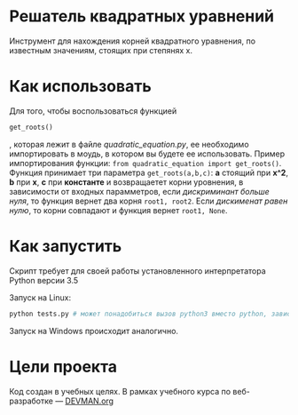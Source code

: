 # Решатель квадратных уравнений

Инструмент для нахождения корней квадратного уравнения, по известным значениям, стоящих при степянях x.

# Как использовать

Для того, чтобы воспользоваться функцией
```python
get_roots()
```
, которая лежит в файле *quadratic_equation.py*, ее необходимо импортировать в моудь, в котором вы будете ее использовать. Пример импортирования функции: `from quadratic_equation import get_roots()`. Функция принимает три параметра `get_roots(a,b,c)`: **a** стоящий при **x^2**, **b** при **x**, **c** при **константе** и возвращаетет корни уровнения, в зависимости от входных парамметров, если *дискриминант больше нуля*, то функция вернет два корня `root1, root2`. Если *дискименат равен нулю*, то корни совпадают и функция вернет `root1, None`.
   
# Как запустить

Скрипт требует для своей работы установленного интерпретатора Python версии 3.5

Запуск на Linux:

```bash
python tests.py # может понадобиться вызов python3 вместо python, зависит от настроек операционной системы
```

Запуск на Windows происходит аналогично.

# Цели проекта

Код создан в учебных целях. В рамках учебного курса по веб-разработке ― [DEVMAN.org](https://devman.org)
